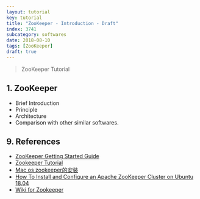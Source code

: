 ```yaml
---
layout: tutorial
key: tutorial
title: "ZooKeeper - Introduction - Draft"
index: 3741
subcategory: softwares
date: 2018-08-10
tags: [ZooKeeper]
draft: true
---
```


> ZooKeeper Tutorial

## 1. ZooKeeper
* Brief Introduction
* Principle
* Architecture
* Comparison with other similar softwares.


## 9. References
* [ZooKeeper Getting Started Guide](https://zookeeper.apache.org/doc/r3.5.5/zookeeperStarted.html)
* [Zookeeper Tutorial](https://www.tutorialspoint.com/zookeeper/index.htm)
* [Mac os zookeeper的安装](https://www.jianshu.com/p/98c7dda6094b)
* [How To Install and Configure an Apache ZooKeeper Cluster on Ubuntu 18.04](https://www.digitalocean.com/community/tutorials/how-to-install-and-configure-an-apache-zookeeper-cluster-on-ubuntu-18-04)
* [Wiki for Zookeeper](https://cwiki.apache.org/confluence/display/ZOOKEEPER/Index)
